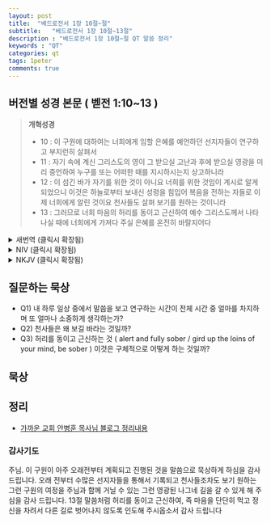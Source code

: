 ```yaml
---
layout: post
title:  "베드로전서 1장 10절~절"
subtitle:   "베드로전서 1장 10절~13절"
description : "베드로전서 1장 10절~절 QT 말씀 정리"
keywords : "QT"
categories: qt
tags: 1peter
comments: true
---
```


## 버전별 성경 본문 ( 벧전 1:10~13 )
> **개혁성경**
> 
>* 10 : 이 구원에 대하여는 너희에게 임할 은혜를 예언하던 선지자들이 연구하고 부지런히 살펴서
>* 11 : 자기 속에 계신 그리스도의 영이 그 받으실 고난과 후에 받으실 영광을 미리 증언하여 누구를 또는 어떠한 때를 지시하시는지 상고하니라
>* 12 : 이 섬긴 바가 자기를 위한 것이 아니요 너희를 위한 것임이 계시로 알게 되었으니 이것은 하늘로부터 보내신 성령을 힘입어 복음을 전하는 자들로 이제 너희에게 알린 것이요 천사들도 살펴 보기를 원하는 것이니라
>* 13 : 그러므로 너희 마음의 허리를 동이고 근신하여 예수 그리스도께서 나타나실 때에 너희에게 가져다 주실 은혜를 온전히 바랄지어다

<details>
<summary> 새번역 (클릭시 확장됨)</summary>
<div markdown="1">

>* 10 : 예언자들은 이 구원을 자세히 살피고 연구하였습니다. 그들은 여러분이 받을 은혜를 예언하였습니다.
>* 11 : 누구에게 또는 어느 때에 이런 일이 일어날 것인지를 그들이 연구할 때에, 그들 안에 계신 그리스도의 영이 그리스도에게 닥칠 고난과 그 뒤에 올 영광을 미리 증언하여 드러내 주셨습니다.
>* 12 : 예언자들은 자기들이 섬긴 그 일들이, 자기들을 위한 것이 아니라 여러분을 위한 것임을 계시로 알게 되었습니다. 그 일들은 하늘로부터 보내주신 성령을 힘입어서 여러분에게 복음을 전한 사람들이 이제 여러분에게 선포한 것입니다. 그 일들은 천사들도 보고 싶어하는 것입니다.
>* 13 : 그러므로 여러분은 마음을 단단히 먹고 정신을 차려서, 예수 그리스도께서 나타나실 때에 여러분이 받을 은혜를 끝까지 바라고 있으십시오.
</div>
</details>

<details>
<summary> NIV (클릭시 확장됨)</summary>
<div markdown="1">

>* 10 : Concerning this salvation, the prophets, who spoke of the grace that was to come to you, searched intently and with the greatest care,
>* 11 : trying to find out the time and circumstances to which the Spirit of Christ in them was pointing when he predicted the sufferings of the Messiah and the glories that would follow. 
>* 12 : It was revealed to them that they were not serving themselves but you, when they spoke of the things that have now been told you by those who have preached the gospel to you by the Holy Spirit sent from heaven. Even angels long to look into these things.
>* 13 : Therefore, with minds that are alert and fully sober, set your hope on the grace to be brought to you when Jesus Christ is revealed at his coming. 
</div>
</details>

<details>
<summary> NKJV (클릭시 확장됨)</summary>
<div markdown="1">

>* 10 : Of this salvation the prophets have inquired and searched carefully, who prophesied of the grace that would come to you,
>* 11 : searching what, or what manner of time, the Spirit of Christ who was in them was indicating when He testified beforehand the sufferings of Christ and the glories that would follow.
>* 12 : To them it was revealed that, not to themselves, but to us they were ministering the things which now have been reported to you through those who have preached the gospel to you by the Holy Spirit sent from heaven—things which angels desire to look into.
>* 13 : Therefore gird up the loins of your mind, be sober, and rest your hope fully upon the grace that is to be brought to you at the revelation of Jesus Christ;
</div>
</details>

## 질문하는 묵상

* Q1) 내 하루 일상 중에서 말씀을 보고 연구하는 시간이 전체 시간 중 얼마를 차지하며 또 얼마나 소중하게 생각하는가?
* Q2) 천사들은 왜 보길 바라는 것일까?
* Q3) 허리를 동이고 근신하는 것 ( alert and fully sober / gird up the loins of your mind, be sober ) 이것은 구체적으로 어떻게 하는 것일까?

## 묵상




## 정리
* [가까운 교회 안병훈 목사님 블로그 정리내용](https://blog.naver.com/tolerance2018/221419248742)

### 감사기도

주님. 이 구원이 아주 오래전부터 계획되고 진행된 것을 말씀으로 묵상하게 하심을 감사 드립니다. 
오래 전부터 수많은 선지자들을 통해서 기록되고 천사들조차도 보기 원하는 그런 구원의 여정을 주님과 함께 거닐 수 있는 그런 영광된 나그네 길을 갈 수 있게 해 주심을 감사 드립니다.
13절 말씀처럼 허리를 동이고 근신하여, 즉 마음을 단단히 먹고 정신을 차려서 다른 길로 벗어나지 않도록 인도해 주시옵소서 
감사 드립니다
